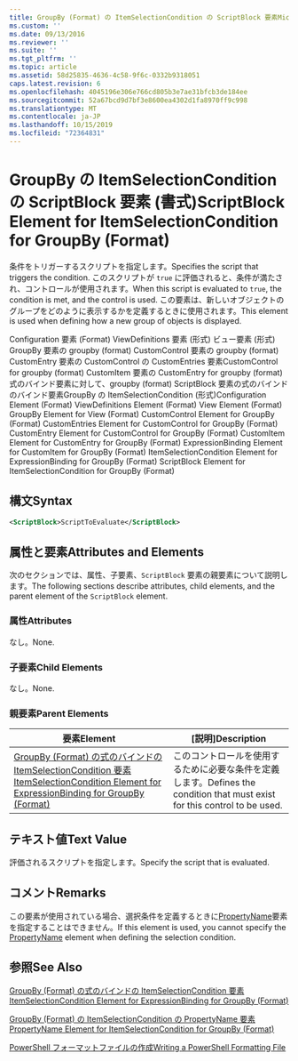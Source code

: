 ```yaml
---
title: GroupBy (Format) の ItemSelectionCondition の ScriptBlock 要素Microsoft Docs
ms.custom: ''
ms.date: 09/13/2016
ms.reviewer: ''
ms.suite: ''
ms.tgt_pltfrm: ''
ms.topic: article
ms.assetid: 58d25835-4636-4c58-9f6c-0332b9318051
caps.latest.revision: 6
ms.openlocfilehash: 4045196e306e766cd805b3e7ae31bfcb3de184ee
ms.sourcegitcommit: 52a67bcd9d7bf3e8600ea4302d1fa8970ff9c998
ms.translationtype: MT
ms.contentlocale: ja-JP
ms.lasthandoff: 10/15/2019
ms.locfileid: "72364831"
---
```

# <a name="scriptblock-element-for-itemselectioncondition-for-groupby-format"></a><span data-ttu-id="5ffad-102">GroupBy の ItemSelectionCondition の ScriptBlock 要素 (書式)</span><span class="sxs-lookup"><span data-stu-id="5ffad-102">ScriptBlock Element for ItemSelectionCondition for GroupBy (Format)</span></span>

<span data-ttu-id="5ffad-103">条件をトリガーするスクリプトを指定します。</span><span class="sxs-lookup"><span data-stu-id="5ffad-103">Specifies the script that triggers the condition.</span></span> <span data-ttu-id="5ffad-104">このスクリプトが `true` に評価されると、条件が満たされ、コントロールが使用されます。</span><span class="sxs-lookup"><span data-stu-id="5ffad-104">When this script is evaluated to `true`, the condition is met, and the control is used.</span></span> <span data-ttu-id="5ffad-105">この要素は、新しいオブジェクトのグループをどのように表示するかを定義するときに使用されます。</span><span class="sxs-lookup"><span data-stu-id="5ffad-105">This element is used when defining how a new group of objects is displayed.</span></span>

<span data-ttu-id="5ffad-106">Configuration 要素 (Format) ViewDefinitions 要素 (形式) ビュー要素 (形式) GroupBy 要素の groupby (format) CustomControl 要素の groupby (format) CustomEntry 要素の CustomControl の CustomEntries 要素CustomControl for groupby (format) CustomItem 要素の CustomEntry for groupby (format) 式のバインド要素に対して、groupby (format) ScriptBlock 要素の式のバインドのバインド要素GroupBy の ItemSelectionCondition (形式)</span><span class="sxs-lookup"><span data-stu-id="5ffad-106">Configuration Element (Format) ViewDefinitions Element (Format) View Element (Format) GroupBy Element for View (Format) CustomControl Element for GroupBy (Format) CustomEntries Element for CustomControl for GroupBy (Format) CustomEntry Element for CustomControl for GroupBy (Format) CustomItem Element for CustomEntry for GroupBy (Format) ExpressionBinding Element for CustomItem for GroupBy (Format) ItemSelectionCondition Element for ExpressionBinding for GroupBy (Format) ScriptBlock Element for ItemSelectionCondition for GroupBy (Format)</span></span>

## <a name="syntax"></a><span data-ttu-id="5ffad-107">構文</span><span class="sxs-lookup"><span data-stu-id="5ffad-107">Syntax</span></span>

```xml
<ScriptBlock>ScriptToEvaluate</ScriptBlock>
```

## <a name="attributes-and-elements"></a><span data-ttu-id="5ffad-108">属性と要素</span><span class="sxs-lookup"><span data-stu-id="5ffad-108">Attributes and Elements</span></span>

<span data-ttu-id="5ffad-109">次のセクションでは、属性、子要素、`ScriptBlock` 要素の親要素について説明します。</span><span class="sxs-lookup"><span data-stu-id="5ffad-109">The following sections describe attributes, child elements, and the parent element of the `ScriptBlock` element.</span></span>

### <a name="attributes"></a><span data-ttu-id="5ffad-110">属性</span><span class="sxs-lookup"><span data-stu-id="5ffad-110">Attributes</span></span>

<span data-ttu-id="5ffad-111">なし。</span><span class="sxs-lookup"><span data-stu-id="5ffad-111">None.</span></span>

### <a name="child-elements"></a><span data-ttu-id="5ffad-112">子要素</span><span class="sxs-lookup"><span data-stu-id="5ffad-112">Child Elements</span></span>

<span data-ttu-id="5ffad-113">なし。</span><span class="sxs-lookup"><span data-stu-id="5ffad-113">None.</span></span>

### <a name="parent-elements"></a><span data-ttu-id="5ffad-114">親要素</span><span class="sxs-lookup"><span data-stu-id="5ffad-114">Parent Elements</span></span>

|<span data-ttu-id="5ffad-115">要素</span><span class="sxs-lookup"><span data-stu-id="5ffad-115">Element</span></span>|<span data-ttu-id="5ffad-116">[説明]</span><span class="sxs-lookup"><span data-stu-id="5ffad-116">Description</span></span>|
|-------------|-----------------|
|[<span data-ttu-id="5ffad-117">GroupBy (Format) の式のバインドの ItemSelectionCondition 要素</span><span class="sxs-lookup"><span data-stu-id="5ffad-117">ItemSelectionCondition Element for ExpressionBinding for GroupBy (Format)</span></span>](./itemselectioncondition-element-for-expressionbinding-for-groupby-format.md)|<span data-ttu-id="5ffad-118">このコントロールを使用するために必要な条件を定義します。</span><span class="sxs-lookup"><span data-stu-id="5ffad-118">Defines the condition that must exist for this control to be used.</span></span>|

## <a name="text-value"></a><span data-ttu-id="5ffad-119">テキスト値</span><span class="sxs-lookup"><span data-stu-id="5ffad-119">Text Value</span></span>

<span data-ttu-id="5ffad-120">評価されるスクリプトを指定します。</span><span class="sxs-lookup"><span data-stu-id="5ffad-120">Specify the script that is evaluated.</span></span>

## <a name="remarks"></a><span data-ttu-id="5ffad-121">コメント</span><span class="sxs-lookup"><span data-stu-id="5ffad-121">Remarks</span></span>

<span data-ttu-id="5ffad-122">この要素が使用されている場合、選択条件を定義するときに[PropertyName](./propertyname-element-for-itemselectioncondition-for-groupby-format.md)要素を指定することはできません。</span><span class="sxs-lookup"><span data-stu-id="5ffad-122">If this element is used, you cannot specify the [PropertyName](./propertyname-element-for-itemselectioncondition-for-groupby-format.md) element when defining the selection condition.</span></span>

## <a name="see-also"></a><span data-ttu-id="5ffad-123">参照</span><span class="sxs-lookup"><span data-stu-id="5ffad-123">See Also</span></span>

[<span data-ttu-id="5ffad-124">GroupBy (Format) の式のバインドの ItemSelectionCondition 要素</span><span class="sxs-lookup"><span data-stu-id="5ffad-124">ItemSelectionCondition Element for ExpressionBinding for GroupBy (Format)</span></span>](./itemselectioncondition-element-for-expressionbinding-for-groupby-format.md)

[<span data-ttu-id="5ffad-125">GroupBy (Format) の ItemSelectionCondition の PropertyName 要素</span><span class="sxs-lookup"><span data-stu-id="5ffad-125">PropertyName Element for ItemSelectionCondition for GroupBy (Format)</span></span>](./propertyname-element-for-itemselectioncondition-for-groupby-format.md)

[<span data-ttu-id="5ffad-126">PowerShell フォーマットファイルの作成</span><span class="sxs-lookup"><span data-stu-id="5ffad-126">Writing a PowerShell Formatting File</span></span>](./writing-a-powershell-formatting-file.md)
